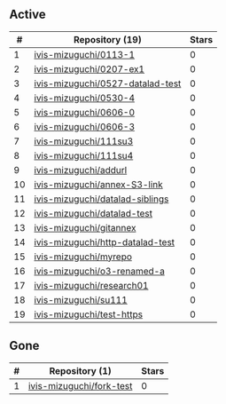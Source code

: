 ## Active
| # | Repository (19) | Stars |
| --- | --- | --- |
| 1 | [ivis-mizuguchi/0113-1](https://gin.g-node.org/ivis-mizuguchi/0113-1) | 0 |
| 2 | [ivis-mizuguchi/0207-ex1](https://gin.g-node.org/ivis-mizuguchi/0207-ex1) | 0 |
| 3 | [ivis-mizuguchi/0527-datalad-test](https://gin.g-node.org/ivis-mizuguchi/0527-datalad-test) | 0 |
| 4 | [ivis-mizuguchi/0530-4](https://gin.g-node.org/ivis-mizuguchi/0530-4) | 0 |
| 5 | [ivis-mizuguchi/0606-0](https://gin.g-node.org/ivis-mizuguchi/0606-0) | 0 |
| 6 | [ivis-mizuguchi/0606-3](https://gin.g-node.org/ivis-mizuguchi/0606-3) | 0 |
| 7 | [ivis-mizuguchi/111su3](https://gin.g-node.org/ivis-mizuguchi/111su3) | 0 |
| 8 | [ivis-mizuguchi/111su4](https://gin.g-node.org/ivis-mizuguchi/111su4) | 0 |
| 9 | [ivis-mizuguchi/addurl](https://gin.g-node.org/ivis-mizuguchi/addurl) | 0 |
| 10 | [ivis-mizuguchi/annex-S3-link](https://gin.g-node.org/ivis-mizuguchi/annex-S3-link) | 0 |
| 11 | [ivis-mizuguchi/datalad-siblings](https://gin.g-node.org/ivis-mizuguchi/datalad-siblings) | 0 |
| 12 | [ivis-mizuguchi/datalad-test](https://gin.g-node.org/ivis-mizuguchi/datalad-test) | 0 |
| 13 | [ivis-mizuguchi/gitannex](https://gin.g-node.org/ivis-mizuguchi/gitannex) | 0 |
| 14 | [ivis-mizuguchi/http-datalad-test](https://gin.g-node.org/ivis-mizuguchi/http-datalad-test) | 0 |
| 15 | [ivis-mizuguchi/myrepo](https://gin.g-node.org/ivis-mizuguchi/myrepo) | 0 |
| 16 | [ivis-mizuguchi/o3-renamed-a](https://gin.g-node.org/ivis-mizuguchi/o3-renamed-a) | 0 |
| 17 | [ivis-mizuguchi/research01](https://gin.g-node.org/ivis-mizuguchi/research01) | 0 |
| 18 | [ivis-mizuguchi/su111](https://gin.g-node.org/ivis-mizuguchi/su111) | 0 |
| 19 | [ivis-mizuguchi/test-https](https://gin.g-node.org/ivis-mizuguchi/test-https) | 0 |

## Gone
| # | Repository (1) | Stars |
| --- | --- | --- |
| 1 | [ivis-mizuguchi/fork-test](https://gin.g-node.org/ivis-mizuguchi/fork-test) | 0 |
